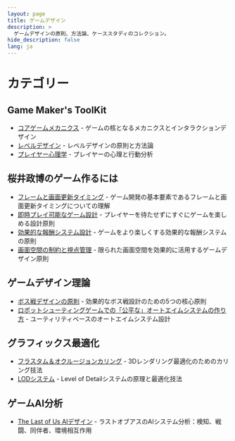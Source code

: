 ```yaml
---
layout: page
title: ゲームデザイン
description: >
  ゲームデザインの原則、方法論、ケーススタディのコレクション。
hide_description: false
lang: ja
---
```


# カテゴリー

## Game Maker's ToolKit
* [コアゲームメカニクス](core-mechanics) - ゲームの核となるメカニクスとインタラクションデザイン
* [レベルデザイン](level-design) - レベルデザインの原則と方法論
* [プレイヤー心理学](player-psychology) - プレイヤーの心理と行動分析

## 桜井政博のゲーム作るには
* [フレームと画面更新タイミング](frame-timing) - ゲーム開発の基本要素であるフレームと画面更新タイミングについての理解
* [即時プレイ可能なゲーム設計](immediate-gameplay) - プレイヤーを待たせずにすぐにゲームを楽しめる設計原則
* [効果的な報酬システム設計](reward-system) - ゲームをより楽しくする効果的な報酬システムの原則
* [画面空間の制約と視点管理](screen-space-management) - 限られた画面空間を効果的に活用するゲームデザイン原則

## ゲームデザイン理論
* [ボス戦デザインの原則](boss-fight-design) - 効果的なボス戦設計のための5つの核心原則
* [ロボットシューティングゲームでの「公平な」オートエイムシステムの作り方](auto-aim-system) - ユーティリティベースのオートエイムシステム設計

## グラフィックス最適化
* [フラスタム＆オクルージョンカリング](culling-techniques) - 3Dレンダリング最適化のためのカリング技法
* [LODシステム](lod-system) - Level of Detailシステムの原理と最適化技法

## ゲームAI分析
* [The Last of Us AIデザイン](last-of-us-ai) - ラストオブアスのAIシステム分析：検知、戦闘、同伴者、環境相互作用 